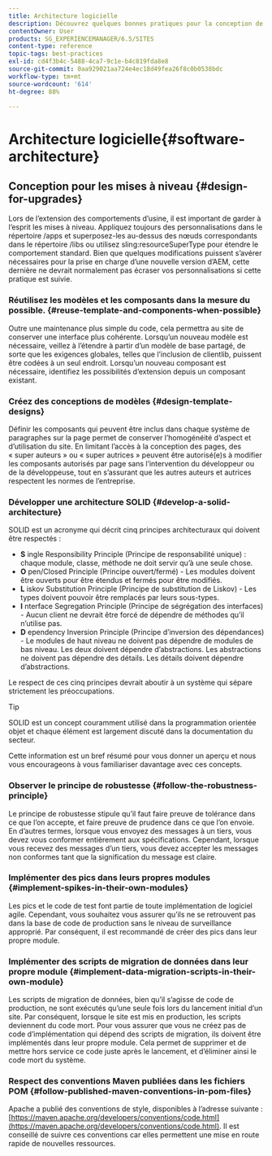```yaml
---
title: Architecture logicielle
description: Découvrez quelques bonnes pratiques pour la conception de vos logiciels pour Adobe Experience Manager.
contentOwner: User
products: SG_EXPERIENCEMANAGER/6.5/SITES
content-type: reference
topic-tags: best-practices
exl-id: cd4f3b4c-5488-4ca7-9c1e-b4c819fda8e8
source-git-commit: 0aa929021aa724e4ec18d49fea26f8c0b0538bdc
workflow-type: tm+mt
source-wordcount: '614'
ht-degree: 88%

---
```


# Architecture logicielle{#software-architecture}

## Conception pour les mises à niveau {#design-for-upgrades}

Lors de l’extension des comportements d’usine, il est important de garder à l’esprit les mises à niveau. Appliquez toujours des personnalisations dans le répertoire /apps et superposez-les au-dessus des nœuds correspondants dans le répertoire /libs ou utilisez sling:resourceSuperType pour étendre le comportement standard. Bien que quelques modifications puissent s’avérer nécessaires pour la prise en charge d’une nouvelle version d’AEM, cette dernière ne devrait normalement pas écraser vos personnalisations si cette pratique est suivie.

### Réutilisez les modèles et les composants dans la mesure du possible. {#reuse-template-and-components-when-possible}

Outre une maintenance plus simple du code, cela permettra au site de conserver une interface plus cohérente. Lorsqu’un nouveau modèle est nécessaire, veillez à l’étendre à partir d’un modèle de base partagé, de sorte que les exigences globales, telles que l’inclusion de clientlib, puissent être codées à un seul endroit. Lorsqu’un nouveau composant est nécessaire, identifiez les possibilités d’extension depuis un composant existant.

### Créez des conceptions de modèles {#design-template-designs}

Définir les composants qui peuvent être inclus dans chaque système de paragraphes sur la page permet de conserver l’homogénéité d’aspect et d’utilisation du site. En limitant l’accès à la conception des pages, des « super auteurs » ou « super autrices » peuvent être autorisé(e)s à modifier les composants autorisés par page sans l’intervention du développeur ou de la développeuse, tout en s’assurant que les autres auteurs et autrices respectent les normes de l’entreprise.

### Développer une architecture SOLID {#develop-a-solid-architecture}

SOLID est un acronyme qui décrit cinq principes architecturaux qui doivent être respectés :

* **S** ingle Responsibility Principle (Principe de responsabilité unique) : chaque module, classe, méthode ne doit servir qu’à une seule chose.
* **O** pen/Closed Principle (Principe ouvert/fermé) - Les modules doivent être ouverts pour être étendus et fermés pour être modifiés.
* **L** iskov Substitution Principle (Principe de substitution de Liskov) - Les types doivent pouvoir être remplacés par leurs sous-types.
* **I** nterface Segregation Principle (Principe de ségrégation des interfaces) - Aucun client ne devrait être forcé de dépendre de méthodes qu’il n’utilise pas.
* **D** ependency Inversion Principle (Principe d’inversion des dépendances) - Le modules de haut niveau ne doivent pas dépendre de modules de bas niveau. Les deux doivent dépendre d’abstractions. Les abstractions ne doivent pas dépendre des détails. Les détails doivent dépendre d’abstractions.

Le respect de ces cinq principes devrait aboutir à un système qui sépare strictement les préoccupations.

>[!TIP]
>
>SOLID est un concept couramment utilisé dans la programmation orientée objet et chaque élément est largement discuté dans la documentation du secteur.
>
>Cette information est un bref résumé pour vous donner un aperçu et nous vous encourageons à vous familiariser davantage avec ces concepts.

### Observer le principe de robustesse {#follow-the-robustness-principle}

Le principe de robustesse stipule qu’il faut faire preuve de tolérance dans ce que l’on accepte, et faire preuve de prudence dans ce que l’on envoie. En d’autres termes, lorsque vous envoyez des messages à un tiers, vous devez vous conformer entièrement aux spécifications. Cependant, lorsque vous recevez des messages d’un tiers, vous devez accepter les messages non conformes tant que la signification du message est claire.

### Implémenter des pics dans leurs propres modules {#implement-spikes-in-their-own-modules}

Les pics et le code de test font partie de toute implémentation de logiciel agile. Cependant, vous souhaitez vous assurer qu’ils ne se retrouvent pas dans la base de code de production sans le niveau de surveillance approprié. Par conséquent, il est recommandé de créer des pics dans leur propre module.

### Implémenter des scripts de migration de données dans leur propre module {#implement-data-migration-scripts-in-their-own-module}

Les scripts de migration de données, bien qu’il s’agisse de code de production, ne sont exécutés qu’une seule fois lors du lancement initial d’un site. Par conséquent, lorsque le site est mis en production, les scripts deviennent du code mort. Pour vous assurer que vous ne créez pas de code d’implémentation qui dépend des scripts de migration, ils doivent être implémentés dans leur propre module. Cela permet de supprimer et de mettre hors service ce code juste après le lancement, et d’éliminer ainsi le code mort du système.

### Respect des conventions Maven publiées dans les fichiers POM {#follow-published-maven-conventions-in-pom-files}

Apache a publié des conventions de style, disponibles à l’adresse suivante : [https://maven.apache.org/developers/conventions/code.html](https://maven.apache.org/developers/conventions/code.html). Il est conseillé de suivre ces conventions car elles permettent une mise en route rapide de nouvelles ressources.
